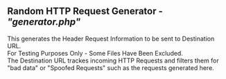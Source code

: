 <h2>Random HTTP Request Generator - <em>"generator.php"</em></h2>
This generates the Header Request Information to be sent to Destination URL.<br>
For Testing Purposes Only - Some Files Have Been Excluded.<br>
The Destination URL trackes incoming HTTP Requests and filters them for "bad data" or
"Spoofed Requests" such as the requests generated here.
